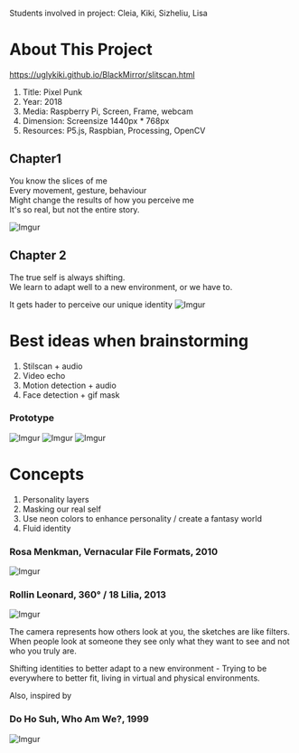 Students involved in project: Cleia, Kiki, Sizheliu, Lisa

# About This Project
https://uglykiki.github.io/BlackMirror/slitscan.html

1. Title: Pixel Punk
2. Year: 2018
3. Media: Raspberry Pi, Screen, Frame, webcam
4. Dimension: Screensize 1440px * 768px 
5. Resources: P5.js, Raspbian, Processing, OpenCV 


## Chapter1
You know the slices of me<br>
Every movement, gesture, behaviour<br>
Might change the results of how you perceive me<br>
It's so real, but not the entire story.

![Imgur](https://i.imgur.com/1mWJtgP.png)

## Chapter 2
The true self is always shifting.<br>
We learn to adapt well to a new environment, or we have to.<br>

It gets hader to perceive our unique identity
![Imgur](https://i.imgur.com/mLNqJUE.png)

# Best ideas when brainstorming 
1. Stilscan + audio
2. Video echo
3. Motion detection + audio
4. Face detection + gif mask

### Prototype
![Imgur](https://i.imgur.com/AzDUGYL.png)
![Imgur](https://i.imgur.com/J7YnmEy.png)
![Imgur](https://i.imgur.com/pvNRD2K.jpg)


# Concepts 
1. Personality layers
2. Masking our real self
3. Use neon colors to enhance personality / create a fantasy world
4. Fluid identity

### Rosa Menkman, Vernacular File Formats, 2010
![Imgur](https://i.imgur.com/5dnv6gz.jpg)

### Rollin Leonard, 360° / 18 Lilia, 2013
![Imgur](https://i.imgur.com/4T6ftHw.png)


The camera represents how others look at you, the sketches are like filters. When people look at someone they see only what they want to see and not who you truly are. 

Shifting identities to better adapt to a new environment - Trying to be everywhere to better fit, living in virtual and physical environments.


Also, inspired by
### Do Ho Suh, Who Am We?, 1999
![Imgur](https://i.imgur.com/LvF5g4v.jpg)

